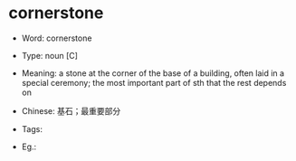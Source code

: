 # cornerstone

- Word: cornerstone

- Type: noun [C]
- Meaning: a stone at the corner of the base of a building, often laid in a special ceremony; the most important part of sth that the rest depends on
- Chinese: 基石；最重要部分
- Tags: 
- Eg.: 

